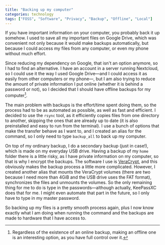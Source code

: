 ```yaml
---
title: "Backing up my computer"
categories: technology
tags: ["FOSS", "Software", "Privacy", "Backup", "Offline", "Local"]
---
```

If you have important information on your computer, you probably back it up somehow. I used to save all my important files on Google Drive, which was convenient not only because it would make backups automatically, but because I could access my files from any computer, or even my phone without much effort.

Since reducing my dependency on Google, that isn't an option anymore, so I had to find an alternative. I have an account in a server running Nextcloud, so I could use it the way I used Google Drive—and I could access it as easily from other computers or my phone—, but I am also trying to reduce the amount of private information I put online (whether it is behind a password or not), so I decided that I should have offline backups for my computer[^note].

[^note]: Regardless of the existence of an online backup, making an offline one is an interesting option, as you have full control over it.

The main problem with backups is the effort/time spent doing them, so the process had to be as automated as possible, as well as fast and efficient. I decided to use the `rsync` tool, as it efficiently copies files from one directory to another, skipping the ones that are already up to date (it is also preinstalled and easy to run from the terminal). I use a bunch of options that make the transfer behave as I want to, and I created an alias for the command, so I only need to type `backup_all` to back up my computer.

On top of my ordinary backup, I do a secondary backup (just in case!), which is made on my everyday USB drive. Having a backup of my `home` folder there is a little risky, as I have private information on my computer, so that is why I encrypt the backups. The software I use is [VeraCrypt](https://www.veracrypt.fr/en/Home.html), and this obviously makes the backup process a little more complicated. However, I created another alias that mounts the VeraCrypt volumes (there are two because I need more than 4GiB and the USB drive uses the FAT format), synchronizes the files and unmounts the volumes. So the only remaining thing for me to do is type in the passwords—although actually, KeePassXC does that for me. I might even automate that part in the future, so I only have to type in my master password.

So backing up my files is a pretty smooth process again, plus I now know exactly what I am doing when running the command and the backups are made to hardware that I have access to.
